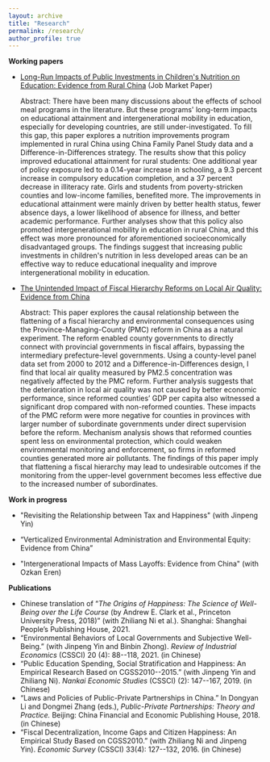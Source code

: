 ```yaml
---
layout: archive
title: "Research"
permalink: /research/
author_profile: true
---
```


**Working papers**

* [Long-Run Impacts of Public Investments in Children's Nutrition on Education: Evidence from Rural China](http://yonglichen99.github.io/files/free_lunch_latest.pdf) (Job Market Paper)
  
  Abstract: There have been many discussions about the effects of school meal programs in the literature. But these programs' long-term impacts on educational attainment and intergenerational mobility in education, especially for developing countries, are still under-investigated. To fill this gap, this paper explores a nutrition improvements program implemented in rural China using China Family Panel Study data and a Difference-in-Differences strategy. The results show that this policy improved educational attainment for rural students: One additional year of policy exposure led to a 0.14-year increase in schooling, a 9.3 percent increase in compulsory education completion, and a 37 percent decrease in illiteracy rate. Girls and students from poverty-stricken counties and low-income families, benefited more. The improvements in educational attainment were mainly driven by better health status, fewer absence days, a lower likelihood of absence for illness, and better academic performance. Further analyses show that this policy also promoted intergenerational mobility in education in rural China, and this effect was more pronounced for aforementioned socioeconomically disadvantaged groups. The findings suggest that increasing public investments in children's nutrition in less developed areas can be an effective way to reduce educational inequality and improve intergenerational mobility in education. 

* [The Unintended Impact of Fiscal Hierarchy Reforms on Local Air Quality: Evidence from China](http://yonglichen99.github.io/files/PMC0815.pdf)
  
  Abstract: This paper explores the causal relationship between the flattening of a fiscal hierarchy and environmental consequences using the Province-Managing-County (PMC) reform in China as a natural experiment. The reform enabled county governments to directly connect with provincial governments in fiscal affairs, bypassing the intermediary prefecture-level governments. Using a county-level panel data set from 2000 to 2012 and a Difference-in-Differences design, I find that local air quality measured by PM2.5 concentration was negatively affected by the PMC reform. Further analysis suggests that the deterioration in local air quality was not caused by better economic performance, since reformed counties’ GDP per capita also witnessed a significant drop compared with non-reformed counties. These impacts of the PMC reform were more negative for counties in provinces with larger number of subordinate governments under direct supervision before the reform. Mechanism analysis shows that reformed counties spent less on environmental protection, which could weaken environmental monitoring and enforcement, so firms in reformed counties generated more air pollutants. The findings of this paper imply that flattening a fiscal hierarchy may lead to undesirable outcomes if the monitoring from the upper-level government becomes less effective due to the increased number of subordinates.
  
  
**Work in progress**

* "Revisiting the Relationship between Tax and Happiness" (with Jinpeng Yin)

* “Verticalized Environmental Administration and Environmental Equity: Evidence from China”

* "Intergenerational Impacts of Mass Layoffs: Evidence from China" (with Ozkan Eren)



**Publications**

  * Chinese translation of “_The Origins of Happiness: The Science of Well-Being over the Life Course_ (by Andrew E. Clark et al., Princeton University Press, 2018)” (with Zhiliang Ni et al.). Shanghai: Shanghai People’s Publishing House, 2021.
  * “Environmental Behaviors of Local Governments and Subjective Well-Being.” (with Jinpeng Yin and Binbin Zhong). _Review of Industrial Economics_ (CSSCI) 20 (4): 88--118, 2021. (in Chinese)
  * “Public Education Spending, Social Stratification and Happiness: An Empirical Research Based on CGSS2010--2015.” (with Jinpeng Yin and Zhiliang Ni). _Nankai Economic Studies_ (CSSCI) (2): 147--167, 2019. (in Chinese)
  * “Laws and Policies of Public-Private Partnerships in China.” In Dongyan Li and Dongmei Zhang (eds.), _Public-Private Partnerships: Theory and Practice._ Beijing: China Financial and Economic Publishing House, 2018. (in Chinese)
  * “Fiscal Decentralization, Income Gaps and Citizen Happiness: An Empirical Study Based on CGSS2010.” (with Zhiliang Ni and Jinpeng Yin). _Economic Survey_ (CSSCI) 33(4): 127--132, 2016. (in Chinese)
  

